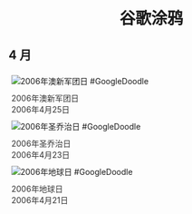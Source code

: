 
<h1 align="center"> 谷歌涂鸦 </h1>




## 4 月

<div class="image">


<img src="" alt="2006年澳新军团日 #GoogleDoodle" style="margin: 5px"/>
<div class="info" style="font-size: 14px; color:#333333; margin:5px"><div class="title">2006年澳新军团日</div><div class="date">2006年4月25日</div></div>

<img src="" alt="2006年圣乔治日 #GoogleDoodle" style="margin: 5px"/>
<div class="info" style="font-size: 14px; color:#333333; margin:5px"><div class="title">2006年圣乔治日</div><div class="date">2006年4月23日</div></div>

<img src="" alt="2006年地球日 #GoogleDoodle" style="margin: 5px"/>
<div class="info" style="font-size: 14px; color:#333333; margin:5px"><div class="title">2006年地球日</div><div class="date">2006年4月21日</div></div>

</div>









